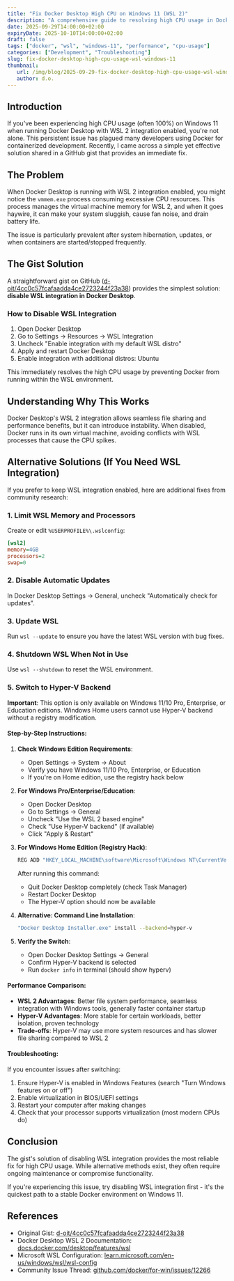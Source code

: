 ```yaml
---
title: "Fix Docker Desktop High CPU on Windows 11 (WSL 2)"
description: "A comprehensive guide to resolving high CPU usage in Docker Desktop when using WSL 2 on Windows 11, based on a GitHub gist and community research."
date: 2025-09-29T14:00:00+02:00
expiryDate: 2025-10-10T14:00:00+02:00
draft: false
tags: ["docker", "wsl", "windows-11", "performance", "cpu-usage"]
categories: ["Development", "Troubleshooting"]
slug: fix-docker-desktop-high-cpu-usage-wsl-windows-11
thumbnail:
   url: /img/blog/2025-09-29-fix-docker-desktop-high-cpu-usage-wsl-windows-11.png
   author: d.o.
---
```


## Introduction

If you've been experiencing high CPU usage (often 100%) on Windows 11 when running Docker Desktop with WSL 2 integration enabled, you're not alone. This persistent issue has plagued many developers using Docker for containerized development. Recently, I came across a simple yet effective solution shared in a GitHub gist that provides an immediate fix.

## The Problem

When Docker Desktop is running with WSL 2 integration enabled, you might notice the `vmmem.exe` process consuming excessive CPU resources. This process manages the virtual machine memory for WSL 2, and when it goes haywire, it can make your system sluggish, cause fan noise, and drain battery life.

The issue is particularly prevalent after system hibernation, updates, or when containers are started/stopped frequently.

## The Gist Solution

A straightforward gist on GitHub ([d-oit/4cc0c57fcafaadda4ce2723244f23a38](https://gist.github.com/d-oit/4cc0c57fcafaadda4ce2723244f23a38)) provides the simplest solution: **disable WSL integration in Docker Desktop**.

### How to Disable WSL Integration

1. Open Docker Desktop
2. Go to Settings → Resources → WSL Integration
3. Uncheck "Enable integration with my default WSL distro"
4. Apply and restart Docker Desktop
5. Enable integration with additional distros: Ubuntu

This immediately resolves the high CPU usage by preventing Docker from running within the WSL environment.

## Understanding Why This Works

Docker Desktop's WSL 2 integration allows seamless file sharing and performance benefits, but it can introduce instability. When disabled, Docker runs in its own virtual machine, avoiding conflicts with WSL processes that cause the CPU spikes.

## Alternative Solutions (If You Need WSL Integration)

If you prefer to keep WSL integration enabled, here are additional fixes from community research:

### 1. Limit WSL Memory and Processors

Create or edit `%USERPROFILE%\.wslconfig`:

```ini
[wsl2]
memory=4GB
processors=2
swap=0
```

### 2. Disable Automatic Updates

In Docker Desktop Settings → General, uncheck "Automatically check for updates".

### 3. Update WSL

Run `wsl --update` to ensure you have the latest WSL version with bug fixes.

### 4. Shutdown WSL When Not in Use

Use `wsl --shutdown` to reset the WSL environment.

### 5. Switch to Hyper-V Backend

**Important**: This option is only available on Windows 11/10 Pro, Enterprise, or Education editions. Windows Home users cannot use Hyper-V backend without a registry modification.

#### Step-by-Step Instructions:

1. **Check Windows Edition Requirements**:
   - Open Settings → System → About
   - Verify you have Windows 11/10 Pro, Enterprise, or Education
   - If you're on Home edition, use the registry hack below

2. **For Windows Pro/Enterprise/Education**:
   - Open Docker Desktop
   - Go to Settings → General
   - Uncheck "Use the WSL 2 based engine"
   - Check "Use Hyper-V backend" (if available)
   - Click "Apply & Restart"

3. **For Windows Home Edition (Registry Hack)**:

   ```powershell
   REG ADD "HKEY_LOCAL_MACHINE\software\Microsoft\Windows NT\CurrentVersion" /v EditionId /T REG_EXPAND_SZ /d Professional /F
   ```

   After running this command:
   - Quit Docker Desktop completely (check Task Manager)
   - Restart Docker Desktop
   - The Hyper-V option should now be available

4. **Alternative: Command Line Installation**:

   ```bash
   "Docker Desktop Installer.exe" install --backend=hyper-v
   ```

5. **Verify the Switch**:
   - Open Docker Desktop Settings → General
   - Confirm Hyper-V backend is selected
   - Run `docker info` in terminal (should show hyperv)

#### Performance Comparison:

- **WSL 2 Advantages**: Better file system performance, seamless integration with Windows tools, generally faster container startup
- **Hyper-V Advantages**: More stable for certain workloads, better isolation, proven technology
- **Trade-offs**: Hyper-V may use more system resources and has slower file sharing compared to WSL 2

#### Troubleshooting:

If you encounter issues after switching:

1. Ensure Hyper-V is enabled in Windows Features (search "Turn Windows features on or off")
2. Enable virtualization in BIOS/UEFI settings
3. Restart your computer after making changes
4. Check that your processor supports virtualization (most modern CPUs do)

## Conclusion

The gist's solution of disabling WSL integration provides the most reliable fix for high CPU usage. While alternative methods exist, they often require ongoing maintenance or compromise functionality.

If you're experiencing this issue, try disabling WSL integration first - it's the quickest path to a stable Docker environment on Windows 11.

## References

- Original Gist: [d-oit/4cc0c57fcafaadda4ce2723244f23a38](https://gist.github.com/d-oit/4cc0c57fcafaadda4ce2723244f23a38)
- Docker Desktop WSL 2 Documentation: [docs.docker.com/desktop/features/wsl](https://docs.docker.com/desktop/features/wsl/)
- Microsoft WSL Configuration: [learn.microsoft.com/en-us/windows/wsl/wsl-config](https://learn.microsoft.com/en-us/windows/wsl/wsl-config)
- Community Issue Thread: [github.com/docker/for-win/issues/12266](https://github.com/docker/for-win/issues/12266)

